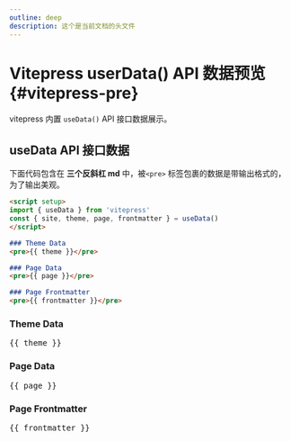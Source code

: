 ```yaml
---
outline: deep
description: 这个是当前文档的头文件
---
```

# Vitepress userData() API 数据预览{#vitepress-pre}

vitepress 内置 `useData()` API 接口数据展示。

## useData API 接口数据

下面代码包含在 **三个反斜杠 md** 中，被`<pre>` 标签包裹的数据是带输出格式的，为了输出美观。

```md
<script setup>
import { useData } from 'vitepress'
const { site, theme, page, frontmatter } = useData()
</script>

### Theme Data
<pre>{{ theme }}</pre>

### Page Data
<pre>{{ page }}</pre>

### Page Frontmatter
<pre>{{ frontmatter }}</pre>
```

<script setup>
import { useData } from 'vitepress'
const { site, theme, page, frontmatter } = useData()
</script>

### Theme Data
<pre>{{ theme }}</pre>

### Page Data
<pre>{{ page }}</pre>

### Page Frontmatter
<pre>{{ frontmatter }}</pre>
